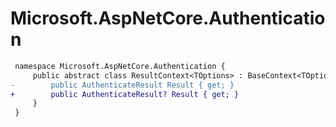 # Microsoft.AspNetCore.Authentication

``` diff
 namespace Microsoft.AspNetCore.Authentication {
     public abstract class ResultContext<TOptions> : BaseContext<TOptions> where TOptions : AuthenticationSchemeOptions {
-        public AuthenticateResult Result { get; }
+        public AuthenticateResult? Result { get; }
     }
 }
```
